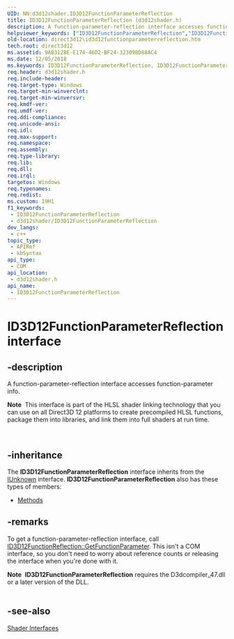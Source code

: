 ```yaml
---
UID: NN:d3d12shader.ID3D12FunctionParameterReflection
title: ID3D12FunctionParameterReflection (d3d12shader.h)
description: A function-parameter-reflection interface accesses function-parameter info.
helpviewer_keywords: ["ID3D12FunctionParameterReflection","ID3D12FunctionParameterReflection interface","ID3D12FunctionParameterReflection interface","described","d3d12shader/ID3D12FunctionParameterReflection","direct3d12.id3d12functionparameterreflection"]
old-location: direct3d12\id3d12functionparameterreflection.htm
tech.root: direct3d12
ms.assetid: 9AB312BE-E174-46D2-BF24-32309BD88AC4
ms.date: 12/05/2018
ms.keywords: ID3D12FunctionParameterReflection, ID3D12FunctionParameterReflection interface, ID3D12FunctionParameterReflection interface,described, d3d12shader/ID3D12FunctionParameterReflection, direct3d12.id3d12functionparameterreflection
req.header: d3d12shader.h
req.include-header: 
req.target-type: Windows
req.target-min-winverclnt: 
req.target-min-winversvr: 
req.kmdf-ver: 
req.umdf-ver: 
req.ddi-compliance: 
req.unicode-ansi: 
req.idl: 
req.max-support: 
req.namespace: 
req.assembly: 
req.type-library: 
req.lib: 
req.dll: 
req.irql: 
targetos: Windows
req.typenames: 
req.redist: 
ms.custom: 19H1
f1_keywords:
 - ID3D12FunctionParameterReflection
 - d3d12shader/ID3D12FunctionParameterReflection
dev_langs:
 - c++
topic_type:
 - APIRef
 - kbSyntax
api_type:
 - COM
api_location:
 - d3d12shader.h
api_name:
 - ID3D12FunctionParameterReflection
---
```


# ID3D12FunctionParameterReflection interface


## -description

A function-parameter-reflection interface accesses function-parameter info. 
          <div class="alert"><b>Note</b>  This interface is part of the HLSL shader linking technology that you can use on all Direct3D 12 platforms to create precompiled HLSL functions, package them into libraries, and link them into full shaders at run time.
          </div>
<div> </div>

## -inheritance

The <b>ID3D12FunctionParameterReflection</b> interface inherits from the <a href="/windows/desktop/api/unknwn/nn-unknwn-iunknown">IUnknown</a> interface. <b>ID3D12FunctionParameterReflection</b> also has these types of members:
<ul>
<li><a href="https://docs.microsoft.com/">Methods</a></li>
</ul>

## -remarks

To get a function-parameter-reflection interface, call <a href="/windows/desktop/api/d3d12shader/nf-d3d12shader-id3d12functionreflection-getfunctionparameter">ID3D12FunctionReflection::GetFunctionParameter</a>. This isn't a COM interface, so you don't need to worry about reference counts or releasing the interface when you're done with it.
      

<div class="alert"><b>Note</b>  <b>ID3D12FunctionParameterReflection</b> requires the D3dcompiler_47.dll or a later version of the DLL.
      </div>
<div> </div>

## -see-also

<a href="/windows/desktop/direct3d12/d3d12-graphics-reference-shader-interfaces">Shader Interfaces</a>
